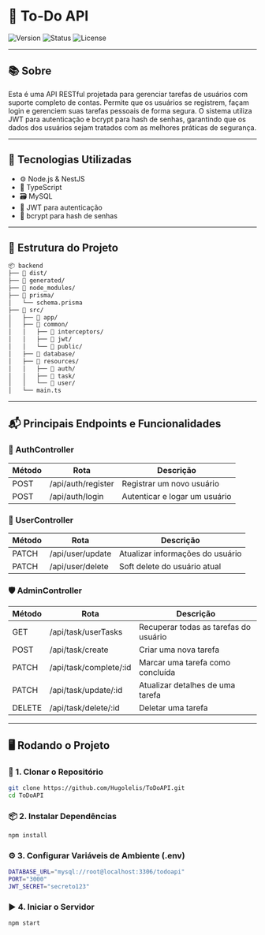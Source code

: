 # 🚀 To-Do API

![Version](https://img.shields.io/badge/version-v1.0.0-blue.svg) ![Status](https://img.shields.io/badge/status-complete-brightgreen.svg) ![License](https://img.shields.io/badge/license-MIT-green.svg)

---

## 📚 Sobre

Esta é uma API RESTful projetada para gerenciar tarefas de usuários com suporte completo de contas. Permite que os usuários se registrem, façam login e gerenciem suas tarefas pessoais de forma segura. O sistema utiliza JWT para autenticação e bcrypt para hash de senhas, garantindo que os dados dos usuários sejam tratados com as melhores práticas de segurança.

---

## 🧰 Tecnologias Utilizadas

- ⚙️ Node.js & NestJS  
- 📘 TypeScript  
- 🗃️ MySQL  
- 🔐 JWT para autenticação  
- 🧂 bcrypt para hash de senhas  

---

## 📂 Estrutura do Projeto

```bash
📦 backend
├── 📁 dist/
├── 📁 generated/
├── 📁 node_modules/
├── 📁 prisma/
│   └── schema.prisma
├── 📁 src/
│   ├── 📁 app/
│   ├── 📁 common/
│   │   ├── 📁 interceptors/
│   │   ├── 📁 jwt/
│   │   └── 📁 public/
│   ├── 📁 database/
│   ├── 📁 resources/
│   │   ├── 📁 auth/
│   │   ├── 📁 task/
│   │   └── 📁 user/
│   └── main.ts
```
---

## 📬 Principais Endpoints e Funcionalidades

### 🔐 AuthController

| Método | Rota               | Descrição                     |
| ------ | ------------------ | ----------------------------- |
| POST   | /api/auth/register | Registrar um novo usuário     |
| POST   | /api/auth/login    | Autenticar e logar um usuário |


###  👤 UserController

| Método | Rota             | Descrição                        |
| ------ | ---------------- | -------------------------------- |
| PATCH  | /api/user/update | Atualizar informações do usuário |
| PATCH  | /api/user/delete | Soft delete do usuário atual     |



###  🛡️ AdminController 

| Método | Rota                    | Descrição                             |
| ------ | ----------------------- | ------------------------------------- |
| GET    | /api/task/userTasks     | Recuperar todas as tarefas do usuário |
| POST   | /api/task/create        | Criar uma nova tarefa                 |
| PATCH  | /api/task/complete/\:id | Marcar uma tarefa como concluída      |
| PATCH  | /api/task/update/\:id   | Atualizar detalhes de uma tarefa      |
| DELETE | /api/task/delete/\:id   | Deletar uma tarefa                    |


---

## 🖥️ Rodando o Projeto

### 🔧 1. Clonar o Repositório

```bash
git clone https://github.com/Hugolelis/ToDoAPI.git
cd ToDoAPI
```

### 📦 2. Instalar Dependências

```bash
npm install
```

### ⚙️ 3. Configurar Variáveis de Ambiente (.env)

```bash
DATABASE_URL="mysql://root@localhost:3306/todoapi"
PORT="3000"
JWT_SECRET="secreto123"
```

### ▶️ 4. Iniciar o Servidor

```bash
npm start
```
